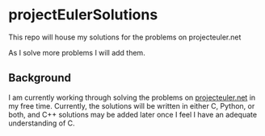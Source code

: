 # projectEulerSolutions
This repo will house my solutions for the problems on projecteuler.net

As I solve more problems I will add them.
## Background
I am currently working through solving the problems on [projecteuler.net](https://projecteuler.net/archives) in my free time. Currently, the solutions will be written in either C, Python, or both, and C++ solutions may be added later once I feel I have an adequate understanding of C.
